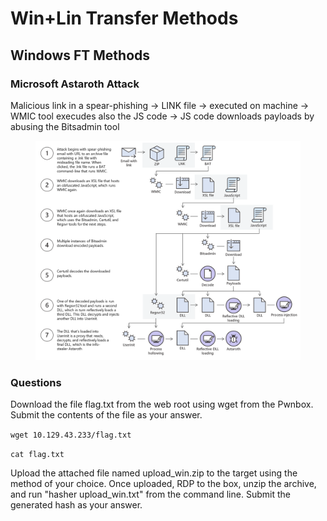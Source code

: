 # Win+Lin Transfer Methods

## Windows FT Methods

### Microsoft Astaroth Attack

Malicious link in a spear-phishing -> LINK file -> executed on machine -> WMIC tool execudes also the JS code -> JS code downloads payloads by abusing the Bitsadmin tool

<figure><img src=".gitbook/assets/image (16).png" alt=""><figcaption></figcaption></figure>

### Questions

Download the file flag.txt from the web root using wget from the Pwnbox. Submit the contents of the file as your answer.

`wget 10.129.43.233/flag.txt`

`cat flag.txt`



Upload the attached file named upload\_win.zip to the target using the method of your choice. Once uploaded, RDP to the box, unzip the archive, and run "hasher upload\_win.txt" from the command line. Submit the generated hash as your answer.
